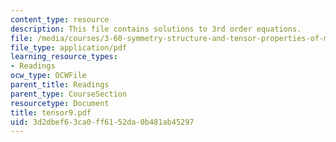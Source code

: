 ```yaml
---
content_type: resource
description: This file contains solutions to 3rd order equations.
file: /media/courses/3-60-symmetry-structure-and-tensor-properties-of-materials-fall-2005/3d2dbef63ca0ff6152da0b481ab45297_tensor9.pdf
file_type: application/pdf
learning_resource_types:
- Readings
ocw_type: OCWFile
parent_title: Readings
parent_type: CourseSection
resourcetype: Document
title: tensor9.pdf
uid: 3d2dbef6-3ca0-ff61-52da-0b481ab45297
---
```

